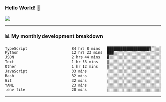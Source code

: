 ### Hello World! 👋

<a>
  <img align="center" src="https://github-readme-stats.vercel.app/api?username=megatunger&count_private=true&include_all_commits=true&bg_color=30,56CCF2,2F80ED&title_color=fff&text_color=fff" />
</a>

------
### 📊 My monthly development breakdown

<!--START_SECTION:waka-->

```txt
TypeScript                    84 hrs 8 mins   ███████████████████▓░░░░░   79.23 %
Python                        12 hrs 23 mins  ███░░░░░░░░░░░░░░░░░░░░░░   11.67 %
JSON                          2 hrs 44 mins   ▓░░░░░░░░░░░░░░░░░░░░░░░░   02.58 %
Text                          1 hr 53 mins    ▒░░░░░░░░░░░░░░░░░░░░░░░░   01.79 %
Other                         1 hr 12 mins    ▒░░░░░░░░░░░░░░░░░░░░░░░░   01.14 %
JavaScript                    33 mins         ░░░░░░░░░░░░░░░░░░░░░░░░░   00.53 %
Bash                          32 mins         ░░░░░░░░░░░░░░░░░░░░░░░░░   00.52 %
Git                           32 mins         ░░░░░░░░░░░░░░░░░░░░░░░░░   00.51 %
YAML                          23 mins         ░░░░░░░░░░░░░░░░░░░░░░░░░   00.38 %
.env file                     20 mins         ░░░░░░░░░░░░░░░░░░░░░░░░░   00.33 %
```

<!--END_SECTION:waka-->

------
